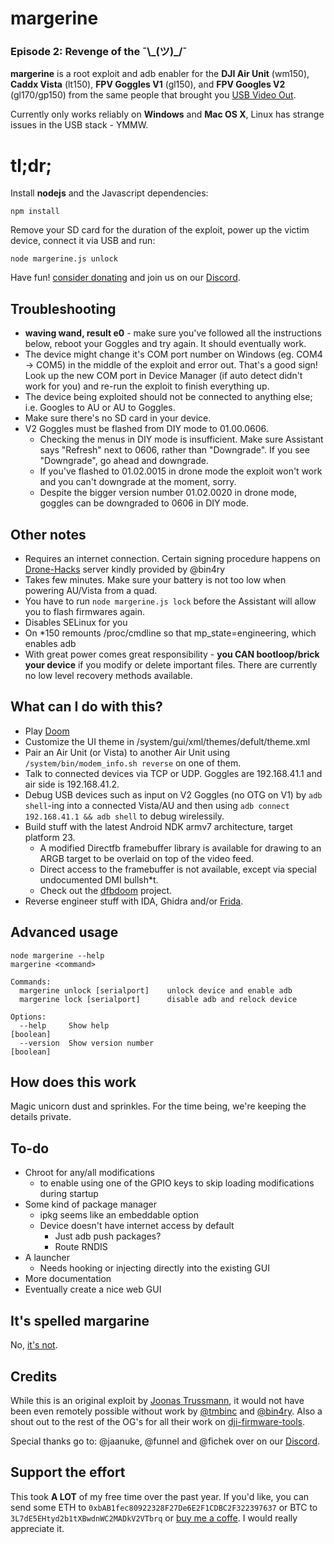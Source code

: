 # margerine
### Episode 2: Revenge of the ¯\\\_(ツ)_/¯

**margerine** is a root exploit and adb enabler for the **DJI Air Unit** (wm150), **Caddx Vista** (lt150), **FPV Goggles V1** (gl150), and **FPV Googles V2** (gl170/gp150) from the same people that brought you [USB Video Out](https://github.com/fpv-wtf/voc-poc).

Currently only works reliably on **Windows** and **Mac OS X**, Linux has strange issues in the USB stack - YMMW.

# tl;dr;
Install **nodejs** and the Javascript dependencies:

    npm install

Remove your SD card for the duration of the exploit, power up the victim device, connect it via USB and run:

    node margerine.js unlock

Have fun! [consider donating](https://github.com/fpv-wtf/margerine#support-the-effort) and join us on our [Discord](https://discord.gg/3rpnBBJKtU).

## Troubleshooting
 - **waving wand, result e0** - make sure you've followed all the instructions below, reboot your Goggles and try again. It should eventually work.
 - The device might change it's COM port number on Windows (eg. COM4 -> COM5) in the middle of the exploit and error out. That's a good sign! Look up the new COM port in Device Manager (if auto detect didn't work for you) and re-run the exploit to finish everything up.
 - The device being exploited should not be connected to anything else; i.e. Googles to AU or AU to Goggles.
 - Make sure there's no SD card in your device.
 - V2 Goggles must be flashed from DIY mode to 01.00.0606.
    - Checking the menus in DIY mode is insufficient. Make sure Assistant says "Refresh" next to 0606, rather than "Downgrade". If you see "Downgrade", go ahead and downgrade.
    - If you've flashed to 01.02.0015 in drone mode the exploit won't work and you can't downgrade at the moment, sorry.
    - Despite the bigger version number 01.02.0020 in drone mode, goggles can be downgraded to 0606 in DIY mode.


## Other notes
 - Requires an internet connection. Certain signing procedure happens on [Drone-Hacks](https://drone-hacks.com/) server kindly provided by @bin4ry
 - Takes few minutes. Make sure your battery is not too low when powering AU/Vista from a quad.
 - You have to run `node margerine.js lock` before the Assistant will allow you to flash firmwares again.
 - Disables SELinux for you
 - On *150 remounts /proc/cmdline so that mp_state=engineering, which enables adb
 - With great power comes great responsibility - **you CAN bootloop/brick your device** if you modify or delete important files. There are currently no low level recovery methods available. 

## What can I do with this?

 - Play [Doom](https://github.com/fpv-wtf/dfbdoom)
 - Customize the UI theme in /system/gui/xml/themes/defult/theme.xml
 - Pair an Air Unit (or Vista) to another Air Unit using `/system/bin/modem_info.sh reverse` on one of them.
 - Talk to connected devices via TCP or UDP. Goggles are 192.168.41.1 and air side is 192.168.41.2.
 - Debug USB devices such as input on V2 Goggles (no OTG on V1) by `adb shell`-ing into a connected Vista/AU and then using `adb connect 192.168.41.1 && adb shell` to debug wirelessily.
 - Build stuff with the latest Android NDK armv7 architecture, target platform 23. 
    - A modified Directfb framebuffer library is available for drawing to an ARGB target to be overlaid on top of the video feed.
    - Direct access to the framebuffer is not available, except via special undocumented DMI bullsh*t. 
    - Check out the [dfbdoom](https://github.com/fpv-wtf/dfbdoom/tree/main/jni) project. 
 - Reverse engineer stuff with IDA, Ghidra and/or [Frida](https://github.com/fpv-wtf/frida-core).

## Advanced usage

    node margerine --help
    margerine <command>
    
    Commands:
      margerine unlock [serialport]    unlock device and enable adb
      margerine lock [serialport]      disable adb and relock device
    
    Options:
      --help     Show help                                                 [boolean]
      --version  Show version number                                       [boolean]

## How does this work

Magic unicorn dust and sprinkles. For the time being, we're keeping the details private.

## To-do

- Chroot for any/all modifications
	-  to enable using one of the GPIO keys to skip loading modifications during startup
- Some kind of package manager
	- ipkg seems like an embeddable option
	- Device doesn't have internet access by default
		- Just adb push packages?
		- Route RNDIS
- A launcher
	- Needs hooking or injecting directly into the existing GUI
- More documentation
- Eventually create a nice web GUI

## It's spelled margarine

No, [it's not](https://www.youtube.com/watch?v=2z_gi6AniEo).

## Credits
While this is an original exploit by [Joonas Trussmann](https://fpv.wtf/#/about), it would not have been even remotely possible without work by [@tmbinc](https://twitter.com/tmbinc) and [@bin4ry](https://drone-hacks.com/). Also a shout out to the rest of the OG's for all their work on [dji-firmware-tools](https://github.com/o-gs/dji-firmware-tools).

Special thanks go to: @jaanuke, @funnel and @fichek over on our [Discord](https://discord.gg/3rpnBBJKtU).

## Support the effort

This took **A LOT** of my free time over the past year. If you'd like, you can send some ETH to `0xbAB1fec80922328F27De6E2F1CDBC2F322397637` or BTC to `3L7dE5EHtyd2b1tXBwdnWC2MADkV2VTbrq` or [buy me a coffe](https://www.buymeacoffee.com/fpv.wtf). I would really appreciate it.
